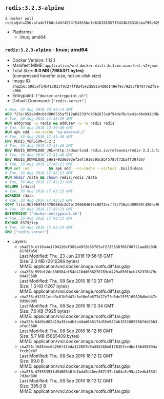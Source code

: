 ## `redis:3.2.3-alpine`

```console
$ docker pull redis@sha256:afa4e7f6dc4d4f4294f54835bcfe610201057f5424b36310cba799e625849ebd
```

-	Platforms:
	-	linux; amd64

### `redis:3.2.3-alpine` - linux; amd64

-	Docker Version: 1.12.1
-	Manifest MIME: `application/vnd.docker.distribution.manifest.v2+json`
-	Total Size: **8.0 MB (7985371 bytes)**  
	(compressed transfer size, not on-disk size)
-	Image ID: `sha256:60d5af14b41c823f9327ff8a45e2d50254d0d149ef9c792a5f87077e2f8ec06b`
-	Entrypoint: `["docker-entrypoint.sh"]`
-	Default Command: `["redis-server"]`

```dockerfile
# Mon, 29 Aug 2016 23:49:14 GMT
ADD file:852e9d0cb9d906535af512a89339fc70b2873a0f94defbcbe41cd44942dd6ac8 in / 
# Tue, 30 Aug 2016 17:38:59 GMT
RUN addgroup -S redis && adduser -S -G redis redis
# Tue, 30 Aug 2016 17:39:00 GMT
RUN apk add --no-cache 'su-exec>=0.2'
# Tue, 30 Aug 2016 17:41:40 GMT
ENV REDIS_VERSION=3.2.3
# Tue, 30 Aug 2016 17:41:40 GMT
ENV REDIS_DOWNLOAD_URL=http://download.redis.io/releases/redis-3.2.3.tar.gz
# Tue, 30 Aug 2016 17:41:40 GMT
ENV REDIS_DOWNLOAD_SHA1=92d6d93ef2efc91e595c8bf578bf72baff397507
# Tue, 30 Aug 2016 17:42:21 GMT
RUN set -ex 		&& apk add --no-cache --virtual .build-deps 		gcc 		linux-headers 		make 		musl-dev 		tar 		&& wget -O redis.tar.gz "$REDIS_DOWNLOAD_URL" 	&& echo "$REDIS_DOWNLOAD_SHA1 *redis.tar.gz" | sha1sum -c - 	&& mkdir -p /usr/src/redis 	&& tar -xzf redis.tar.gz -C /usr/src/redis --strip-components=1 	&& rm redis.tar.gz 		&& grep -q '^#define CONFIG_DEFAULT_PROTECTED_MODE 1$' /usr/src/redis/src/server.h 	&& sed -ri 's!^(#define CONFIG_DEFAULT_PROTECTED_MODE) 1$!\1 0!' /usr/src/redis/src/server.h 	&& grep -q '^#define CONFIG_DEFAULT_PROTECTED_MODE 0$' /usr/src/redis/src/server.h 		&& make -C /usr/src/redis 	&& make -C /usr/src/redis install 		&& rm -r /usr/src/redis 		&& apk del .build-deps
# Tue, 30 Aug 2016 17:42:22 GMT
RUN mkdir /data && chown redis:redis /data
# Tue, 30 Aug 2016 17:42:22 GMT
VOLUME [/data]
# Tue, 30 Aug 2016 17:42:23 GMT
WORKDIR /data
# Tue, 30 Aug 2016 17:42:23 GMT
COPY file:9b596974f478088dc2d2bf2906046f6c8872ecff3c716abd89850fd50ec90c47 in /usr/local/bin/ 
# Tue, 30 Aug 2016 17:42:23 GMT
ENTRYPOINT ["docker-entrypoint.sh"]
# Tue, 30 Aug 2016 17:42:23 GMT
EXPOSE 6379/tcp
# Tue, 30 Aug 2016 17:42:24 GMT
CMD ["redis-server"]
```

-	Layers:
	-	`sha256:e110a4a1794126ef308a49f2d65785af2f25538f06700721aad8283b81fdfa58`  
		Last Modified: Thu, 23 Jun 2016 19:56:16 GMT  
		Size: 2.3 MB (2310286 bytes)  
		MIME: application/vnd.docker.image.rootfs.diff.tar.gzip
	-	`sha256:999df2dc636584ef54d418dd688270789cd429a850fbcb452370b79c0943558b`  
		Last Modified: Thu, 08 Sep 2016 18:10:37 GMT  
		Size: 1.3 KB (1267 bytes)  
		MIME: application/vnd.docker.image.rootfs.diff.tar.gzip
	-	`sha256:d32311ecd3c01b9d42c3ef0e0b677d27e7fd5de2955169620dbdd47c0d506095`  
		Last Modified: Thu, 08 Sep 2016 18:10:34 GMT  
		Size: 7.9 KB (7925 bytes)  
		MIME: application/vnd.docker.image.rootfs.diff.tar.gzip
	-	`sha256:64d9ed82d19a35eb4b3c4dad666174d55e547ab1553085958fdd26b3afac5680`  
		Last Modified: Thu, 08 Sep 2016 18:12:16 GMT  
		Size: 5.7 MB (5665409 bytes)  
		MIME: application/vnd.docker.image.rootfs.diff.tar.gzip
	-	`sha256:f6884ec6a256f4fbda122857d0a356268e8178357eedbef46455894afccb9e6f`  
		Last Modified: Thu, 08 Sep 2016 18:12:12 GMT  
		Size: 99.0 B  
		MIME: application/vnd.docker.image.rootfs.diff.tar.gzip
	-	`sha256:d7555353fd9400340fb1bdd2d40ee867f37cfb04a5e95a42edb4533f7d3ed890`  
		Last Modified: Thu, 08 Sep 2016 18:12:12 GMT  
		Size: 385.0 B  
		MIME: application/vnd.docker.image.rootfs.diff.tar.gzip
